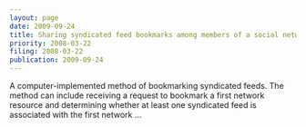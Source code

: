 ```yaml
---
layout: page
date: 2009-09-24
title: Sharing syndicated feed bookmarks among members of a social network
priority: 2008-03-22
filing: 2008-03-22
publication: 2009-09-24
---
```

A computer-implemented method of bookmarking syndicated feeds. The method can include receiving a request to bookmark a first network resource and determining whether at least one syndicated feed is associated with the first network …